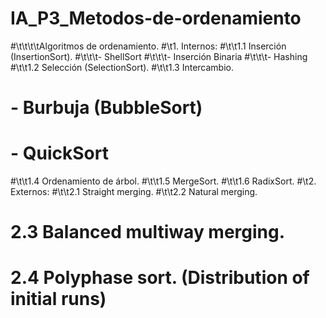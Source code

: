 # IA_P3_Metodos-de-ordenamiento

#\t\t\t\tAlgoritmos de ordenamiento.
#\t1. Internos: 
#\t\t1.1 Inserción (InsertionSort). 
#\t\t\t- ShellSort
#\t\t\t- Inserción Binaria 
#\t\t\t- Hashing
#\t\t1.2 Selección (SelectionSort). 
#\t\t1.3 Intercambio. 
#        - Burbuja (BubbleSort)
#        - QuickSort
#\t\t1.4 Ordenamiento de árbol. 
#\t\t1.5 MergeSort. 
#\t\t1.6 RadixSort. 
#\t2. Externos: 
#\t\t2.1 Straight merging. 
#\t\t2.2 Natural merging. 
#    2.3 Balanced multiway merging. 
#    2.4 Polyphase sort. (Distribution of initial runs)
